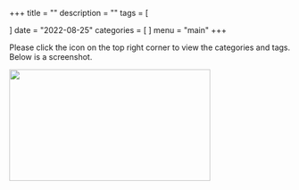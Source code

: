 +++
title = ""
description = ""
tags = [

]
date = "2022-08-25"
categories = [
]
menu = "main"
+++


Please click the icon on the top right corner to view the categories and tags.  Below is a screenshot.  

<img width ="360" height= "200" src = "/docs/images/Screenshot 2022-08-25 165139.png" />


